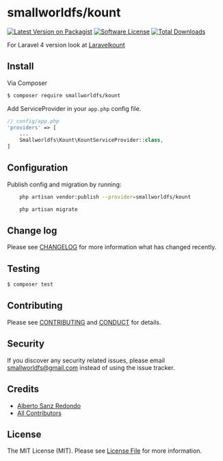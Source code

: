 # smallworldfs/kount

[![Latest Version on Packagist][ico-version]][link-packagist]
[![Software License][ico-license]](LICENSE.md)
[![Total Downloads][ico-downloads]][link-downloads]

For Laravel 4 version look at [Laravelkount][link-laravel4]

## Install

Via Composer

``` bash
$ composer require smallworldfs/kount
```

Add ServiceProvider in your `app.php` config file.

```php
// config/app.php
'providers' => [
    ...
    Smallworldfs\Kount\KountServiceProvider::class,
]
```

## Configuration

Publish config and migration by running:

``` bash
    php artisan vendor:publish --provider=smallworldfs/kount
```
``` bash
    php artisan migrate
```


## Change log

Please see [CHANGELOG](CHANGELOG.md) for more information what has changed recently.

## Testing

``` bash
$ composer test
```

## Contributing

Please see [CONTRIBUTING](CONTRIBUTING.md) and [CONDUCT](CONDUCT.md) for details.

## Security

If you discover any security related issues, please email smallworldfs@gmail.com instead of using the issue tracker.

## Credits

- [Alberto Sanz Redondo][link-author]
- [All Contributors][link-contributors]

## License

The MIT License (MIT). Please see [License File](LICENSE.md) for more information.

[ico-version]: https://img.shields.io/packagist/v/smallworldfs/kount.svg?style=flat-square
[ico-license]: https://img.shields.io/badge/license-MIT-brightgreen.svg?style=flat-square
[ico-downloads]: https://img.shields.io/packagist/dt/smallworldfs/kount.svg?style=flat-square

[link-packagist]: https://packagist.org/packages/smallworldfs/kount
[link-downloads]: https://packagist.org/packages/smallworldfs/kount
[link-author]: https://github.com/smallworldfs
[link-contributors]: ../../contributors
[link-laravel4]: https://github.com/smallworldfs/laravelkount
